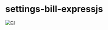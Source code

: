 # settings-bill-expressjs
[![CI](https://github.com/Mxolisi-Tshezi/settings-bill-expressjs/actions/workflows/main.yml/badge.svg)](https://github.com/Mxolisi-Tshezi/settings-bill-expressjs/actions/workflows/main.yml)
